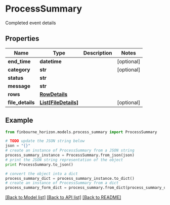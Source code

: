 # ProcessSummary

Completed event details

## Properties
Name | Type | Description | Notes
------------ | ------------- | ------------- | -------------
**end_time** | **datetime** |  | [optional] 
**category** | **str** |  | [optional] 
**status** | **str** |  | 
**message** | **str** |  | 
**rows** | [**RowDetails**](RowDetails.md) |  | 
**file_details** | [**List[FileDetails]**](FileDetails.md) |  | [optional] 

## Example

```python
from finbourne_horizon.models.process_summary import ProcessSummary

# TODO update the JSON string below
json = "{}"
# create an instance of ProcessSummary from a JSON string
process_summary_instance = ProcessSummary.from_json(json)
# print the JSON string representation of the object
print ProcessSummary.to_json()

# convert the object into a dict
process_summary_dict = process_summary_instance.to_dict()
# create an instance of ProcessSummary from a dict
process_summary_form_dict = process_summary.from_dict(process_summary_dict)
```
[[Back to Model list]](../README.md#documentation-for-models) [[Back to API list]](../README.md#documentation-for-api-endpoints) [[Back to README]](../README.md)


